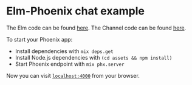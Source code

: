 # Elm-Phoenix chat example

The Elm code can be found [here](https://github.com/chazsconi/elm-phoenix-ports/tree/master/example/assets/elm/src/Chat.elm).
The Channel code can be found [here](https://github.com/chazsconi/elm-phoenix-ports/blob/master/example/lib/elm_phoenix/web/channels/room_channel.ex).


To start your Phoenix app:

  * Install dependencies with `mix deps.get`
  * Install Node.js dependencies with `(cd assets && npm install)`
  * Start Phoenix endpoint with `mix phx.server`

Now you can visit [`localhost:4000`](http://localhost:4000) from your browser.
